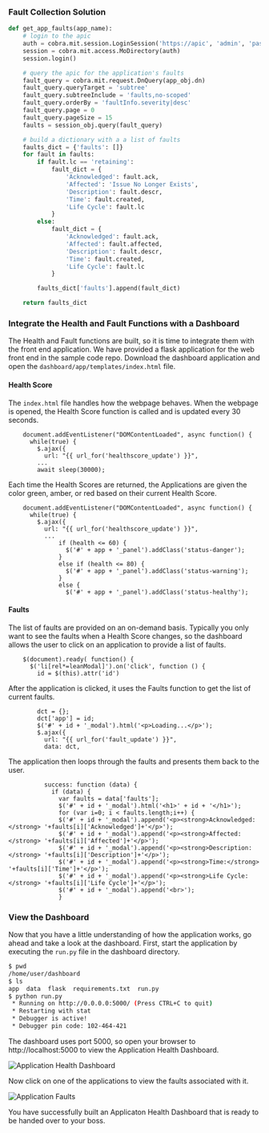 ### Fault Collection Solution
```python
def get_app_faults(app_name):
    # login to the apic
    auth = cobra.mit.session.LoginSession('https://apic', 'admin', 'password')
    session = cobra.mit.access.MoDirectory(auth)
    session.login()

    # query the apic for the application's faults
    fault_query = cobra.mit.request.DnQuery(app_obj.dn)
    fault_query.queryTarget = 'subtree'
    fault_query.subtreeInclude = 'faults,no-scoped'
    fault_query.orderBy = 'faultInfo.severity|desc'
    fault_query.page = 0
    fault_query.pageSize = 15
    faults = session_obj.query(fault_query)

    # build a dictionary with a a list of faults
    faults_dict = {'faults': []}
    for fault in faults:
        if fault.lc == 'retaining':
            fault_dict = {
                'Acknowledged': fault.ack,
                'Affected': 'Issue No Longer Exists',
                'Description': fault.descr,
                'Time': fault.created,
                'Life Cycle': fault.lc
            }
        else:
            fault_dict = {
                'Acknowledged': fault.ack,
                'Affected': fault.affected,
                'Description': fault.descr,
                'Time': fault.created,
                'Life Cycle': fault.lc
            }

        faults_dict['faults'].append(fault_dict)

    return faults_dict

```

### Integrate the Health and Fault Functions with a Dashboard
The Health and Fault functions are built, so it is time to integrate them with the front end application. We have provided a flask application for the web front end in the sample code repo. Download the dashboard application and open the `dashboard/app/templates/index.html` file.

#### Health Score
The `index.html` file handles how the webpage behaves. When the webpage is opened, the Health Score function is called and is updated every 30 seconds.
```
    document.addEventListener("DOMContentLoaded", async function() {
      while(true) {
        $.ajax({
          url: "{{ url_for('healthscore_update') }}",
        ...
        await sleep(30000);
```

Each time the Health Scores are returned, the Applications are given the color green, amber, or red based on their current Health Score.
```
    document.addEventListener("DOMContentLoaded", async function() {
      while(true) {
        $.ajax({
          url: "{{ url_for('healthscore_update') }}",
          ...
              if (health <= 60) {
                $('#' + app + '_panel').addClass('status-danger');
              }
              else if (health <= 80) {
                $('#' + app + '_panel').addClass('status-warning');
              }
              else {
                $('#' + app + '_panel').addClass('status-healthy');

```

#### Faults
The list of faults are provided on an on-demand basis. Typically you only want to see the faults when a Health Score changes, so the dashboard allows the user to click on an application to provide a list of faults.
```
    $(document).ready( function() {
      $('li[rel*=leanModal]').on('click', function () {
        id = $(this).attr('id')
```

After the application is clicked, it uses the Faults function to get the list of current faults.
```
        dct = {};
        dct['app'] = id;
        $('#' + id + '_modal').html('<p>Loading...</p>');
        $.ajax({
          url: "{{ url_for('fault_update') }}",
          data: dct,
```

The application then loops through the faults and presents them back to the user.
```
          success: function (data) {
            if (data) {
              var faults = data['faults'];
              $('#' + id + '_modal').html('<h1>' + id + '</h1>');
              for (var i=0; i < faults.length;i++) {
              $('#' + id + '_modal').append('<p><strong>Acknowledged:</strong> '+faults[i]['Acknowledged']+'</p>');
              $('#' + id + '_modal').append('<p><strong>Affected:</strong> '+faults[i]['Affected']+'</p>');
              $('#' + id + '_modal').append('<p><strong>Description:</strong> '+faults[i]['Description']+'</p>');
              $('#' + id + '_modal').append('<p><strong>Time:</strong> '+faults[i]['Time']+'</p>');
              $('#' + id + '_modal').append('<p><strong>Life Cycle:</strong> '+faults[i]['Life Cycle']+'</p>');
              $('#' + id + '_modal').append('<br>');
              }
```

### View the Dashboard
Now that you have a little understanding of how the application works, go ahead and take a look at the dashboard. First, start the application by executing the `run.py` file in the dashboard directory.
```bash
$ pwd
/home/user/dashboard
$ ls
app  data  flask  requirements.txt  run.py
$ python run.py
 * Running on http://0.0.0.0:5000/ (Press CTRL+C to quit)
 * Restarting with stat
 * Debugger is active!
 * Debugger pin code: 102-464-421
```

The dashboard uses port 5000, so open your browser to http://localhost:5000 to view the Application Health Dashboard.

![Application Health Dashboard](/posts/files/intermediate-aci_mission/assets/images/applciation_health_dashboard.png)

Now click on one of the applications to view the faults associated with it.

![Application Faults](/posts/files/intermediate-aci_mission/assets/images/application_faults.png)

You have successfully built an Applicaton Health Dashboard that is ready to be handed over to your boss.